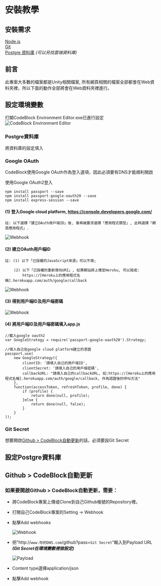 # 安裝教學

## 安裝需求
[Node.js](https://nodejs.org/)  
[Git](https://git-scm.com/downloads)  
[Postgre 資料庫](https://www.postgresql.org/download/) *(可以另找雲端資料庫)*

## 前言
此專案大多數的檔案都是Unity相關檔案, 所有網頁相關的檔案全部都會在Web資料夾裡，所以下面的動作全部將會在Web資料夾裡進行。

## 設定環境變數
打開CodeBlock Environment Editor.exe已進行設定  
<img src="imgs/CodeBlock Environment Editor.png" alt="CodeBlock Environment Editor"/>

### **Postgre資料庫**
將資料庫的設定填入

### **Google OAuth**
CodeBlock使用Google OAuth作為登入選項，因此必須要有DNS才能順利開啟

使用Google OAuth2登入
```
npm install passport --save
npm install passport-google-oauth20 --save
npm install express-session --save
```

#### (1) 登入Google cloud platform, https://console.developers.google.com/
```
註: 以下選擇「建立OAuth用戶端ID」後, 會再被要求選擇「應用程式類型」, 此時選擇「網頁應用程式」.
```
 <img src="imgs/A-01.jpg" alt="Webhook"/>

#### (2) 建立OAuth用戶端ID
```
註: (1) 以下「已授櫂的JavaScript來源」可以不填;

    (2) 以下「已授櫂的重新導向URI」, 如果網站將上傳至Heroku, 可以寫成:
        https://[Heroku上的應用程式名稱].herokuapp.com/auth/google/callback
```

 <img src="imgs/A-02.jpg" alt="Webhook"/>

#### (3) 得到用戶端ID及用戶端密碼 
<img src="imgs/A-03.jpg" alt="Webhook"/>

#### (4) 將用戶端ID及用戶端密碼填入app.js 
```
//載入google oauth2
var GoogleStrategy = require('passport-google-oauth20').Strategy;

//填入自己在google cloud platform建立的憑證
passport.use(
    new GoogleStrategy({
        clientID: '請填入自己的用戶端ID', 
        clientSecret: '請填入自己的用戶端密碼',
        callbackURL: "請填入自己的callbackURL, 如:https://[Heroku上的應用程式名稱].herokuapp.com/auth/google/callback, 作為認證後的呼叫方法"
    },
    function(accessToken, refreshToken, profile, done) {
        if (profile) {
            return done(null, profile);
        }else {
            return done(null, false);
        }
    }
));
```

### **Git Secret**
想要開啟[Github > CodeBlock自動更新](#GHCB)的話，必須要設Git Secret

## 設定Postgre資料庫


## Github > CodeBlock自動更新<a name="GHCB"></a>
### 如果要開啟Github > CodeBlock自動更新，需要：
- 將CodeBlock專案上傳或Clone到自己Github帳號的Repository裡。
- 打開自己CodeBlock專案的Setting -> Webhook
- 點擊Add webhooks

  <img src="imgs/Webhook.png" alt="Webhook"/>

- 把"http://```www.你的DNS.com```/github?pass=```Git Secret```"輸入到Payload URL ***(Git Secret在環境變數裡做設定)***

  <img src="imgs/Payload.png" alt="Payload"/>

- Content type選擇application/json
- 點擊Add webhook
